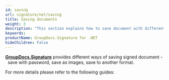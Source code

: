 ```yaml
---
id: saving
url: signature/net/saving
title: Saving documents
weight: 3
description: "This section explains how to save document with different formats and source with GroupDocs.Signature API."
keywords: 
productName: GroupDocs.Signature for .NET 
hideChildren: False
---
```

[**GroupDocs.Signature**](https://products.groupdocs.com/signature/net) provides different ways of saving signed document -  save with password, save as images, save to another format.

For more details please refer to the following guides:
